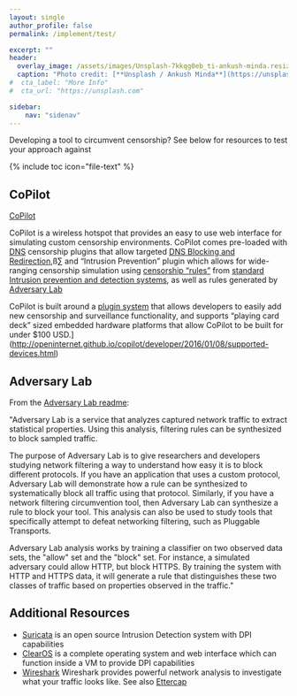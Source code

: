 ```yaml
---
layout: single
author_profile: false
permalink: /implement/test/

excerpt: ""
header:
  overlay_image: /assets/images/Unsplash-7kkqg0eb_ti-ankush-minda.resized.jpg
  caption: "Photo credit: [**Unsplash / Ankush Minda**](https://unsplash.com/@an_ku_sh)"
#  cta_label: "More Info"
#  cta_url: "https://unsplash.com"

sidebar:
    nav: "sidenav"
---
```


Developing a tool to circumvent censorship? See below for resources to test your approach against 

{% include toc icon="file-text" %}

## CoPilot

[CoPilot](https://openinternet.github.io/copilot/)

CoPilot is a wireless hotspot that provides an easy to use web interface for simulating custom censorship environments. CoPilot comes pre-loaded with [DNS](https://www.youtube.com/watch?v=2ZUxoi7YNgs) censorship plugins that allow targeted [DNS Blocking and Redirection](https://www.youtube.com/watch?v=4WyVqHVyN5E),ß∑	 and “Intrusion Prevention” plugin which allows for wide-ranging censorship simulation using [censorship “rules”](https://redmine.openinfosecfoundation.org/projects/suricata/wiki/Suricata_Rules) from [standard Intrusion prevention and detection systems](http://suricata-ids.org/), as well as rules generated by [Adversary Lab]()

CoPilot is built around a [plugin system](http://openinternet.github.io/copilot/developer/2016/01/06/plugin-guide.html) that allows developers to easily add new censorship and surveillance functionality, and supports “playing card deck” sized embedded hardware platforms that allow CoPilot to be built for under $100 USD.](http://openinternet.github.io/copilot/developer/2016/01/08/supported-devices.html)

## Adversary Lab

From the [Adversary Lab readme](https://github.com/OperatorFoundation/AdversaryLab):

"Adversary Lab is a service that analyzes captured network traffic to extract statistical properties. Using this analysis, filtering rules can be synthesized to block sampled traffic.

The purpose of Adversary Lab is to give researchers and developers studying network filtering a way to understand how easy it is to block different protocols. If you have an application that uses a custom protocol, Adversary Lab will demonstrate how a rule can be synthesized to systematically block all traffic using that protocol. Similarly, if you have a network filtering circumvention tool, then Adversary Lab can synthesize a rule to block your tool. This analysis can also be used to study tools that specifically attempt to defeat networking filtering, such as Pluggable Transports.

Adversary Lab analysis works by training a classifier on two observed data sets, the "allow" set and the "block" set. For instance, a simulated adversary could allow HTTP, but block HTTPS. By training the system with HTTP and HTTPS data, it will generate a rule that distinguishes these two classes of traffic based on properties observed in the traffic."

## Additional Resources

* [Suricata](https://suricata-ids.org/) is an open source Intrusion Detection system with DPI capabilities
* [ClearOS](https://www.clearos.com/) is a complete operating system and web interface which can function inside a VM to provide DPI capabilities
* [Wireshark](https://www.wireshark.org/) Wireshark provides powerful network analysis to investigate what your traffic looks like. See also [Ettercap](https://ettercap.github.io/ettercap/)

